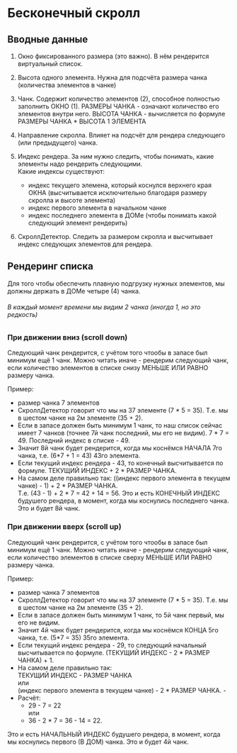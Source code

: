 # Бесконечный скролл

## Вводные данные

1) Окно фиксированного размера (это важно). В  нём рендерится виртуальный список.

2) Высота одного элемента. Нужна для подсчёта размера чанка (количества элементов в чанке)

3) Чанк. Содержит количество элементов (2), способное полностью заполнить ОКНО (1). РАЗМЕРЫ ЧАНКА - означают количество его элементов внутри него. ВЫСОТА ЧАНКА - вычисляется по формуле РАЗМЕРЫ ЧАНКА * ВЫСОТА 1 ЭЛЕМЕНТА

4) Направление скролла. Влияет на подсчёт для рендера следующего (или предыдущего) чанка.

5) Индекс рендера. За ним нужно следить, чтобы понимать, какие элементы надо рендерить следующими.\
Какие индексы существуют:
    - индекс текущего элемена, который коснулся верхнего края ОКНА (высчитывается исключительно благодаря размеру скролла и высоте элемента)
    - индекс первого элемента в начальном чанке
    - индекс последнего элемента в ДОМе (чтобы понимать какой следующий элемент рендерить)

6) СкроллДетектор. Следить за размером скролла и высчитывает индекс следующих элементов для рендера.



## Рендеринг списка

Для того чтобы обеспечить плавную подгрузку нужных элементов, мы должны держать в ДОМе четыре (4) чанка.

###### В каждый момент времени мы видим 2 чанка (иногда 1, но это редкость)

### При движении вниз  (scroll down)
Следующий чанк рендерится, с учётом того чтообы в запасе был минимум ещё 1 чанк. Можно читать иначе - рендерим следующий чанк, если количество элементов в списке снизу МЕНЬШЕ ИЛИ РАВНО размеру чанка.

Пример:
- размер чанка 7 элементов
- СкроллДетектор говорит что мы на 37 элементе (7 * 5 = 35). Т.е. мы в шестом чанке на 2м элементе (35 + 2).
- Если в запасе должен быть минимум 1 чанк, то наш список сейчас имеет 7 чанков (точнее 7й чанк последний, мы его не видим). 7 * 7 = 49. Последний индекс в списке - 49. 
- Значит 8й чанк будет рендерится, когда мы коснёмся НАЧАЛА 7го чанка, т.е. (6*7 + 1 = 43) 43го элемента.
- Если текущий индекс рендера - 43, то конечный высчитывается по формуле. ТЕКУЩИЙ ИНДЕКС + 2 * РАЗМЕР ЧАНКА.  
- На самом деле правильно так: ((индекс первого элемента в текущем чанке) - 1) + 2 * РАЗМЕР ЧАНКА. \
Т.е. (43 - 1) + 2 * 7 = 42 + 14 = 56. Это и есть КОНЕЧНЫЙ ИНДЕКС будушего рендера, в момент, когда мы коснулись последнего чанка. Это и будет 8й чанк.

### При движении вверх  (scroll up)
Следующий чанк рендерится, с учётом того чтообы в запасе был минимум ещё 1 чанк. Можно читать иначе - рендерим следующий чанк, если количество элементов в списке сверху МЕНЬШЕ ИЛИ РАВНО размеру чанка.

Пример:
- размер чанка 7 элементов
- СкроллДетектор говорит что мы на 37 элементе (7 * 5 = 35). Т.е. мы в шестом чанке на 2м элементе (35 + 2).
- Если в запасе должен быть минимум 1 чанк, то 5й чанк первый, мы его не видим. 
- Значит 4й чанк будет рендерится, когда мы коснёмся КОНЦА 5го чанка, т.е. (5*7 = 35) 35го элемента.
- Если текущий индекс рендера - 29, то следующий начальный высчитывается по формуле. (ТЕКУЩИЙ ИНДЕКС - 2 * РАЗМЕР ЧАНКА) + 1.
- На самом деле правильно так: \
  ТЕКУЩИЙ ИНДЕКС - РАЗМЕР ЧАНКА \
  или \
  (индекс первого элемента в текущем чанке) - 2 * РАЗМЕР ЧАНКА. \-
- Расчёт:
   - 29 - 7 = 22 \
   или 
  - 36 - 2 * 7 = 36 - 14 = 22.
     
Это и есть НАЧАЛЬНЫЙ ИНДЕКС будушего рендера, в момент, когда мы коснулись первого (В ДОМ) чанка. Это и будет 4й чанк.
